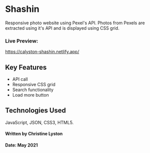 # Shashin

Responsive photo website using Pexel's API. Photos from Pexels are extracted using it's API and is displayed using CSS grid.

### Live Preview: 

https://calyston-shashin.netlify.app/

## Key Features

- API call
- Responsive CSS grid
- Search functionality
- Load more button


## Technologies Used
JavaScript, JSON, CSS3, HTML5.

#### Written by Christine Lyston
#### Date: May 2021